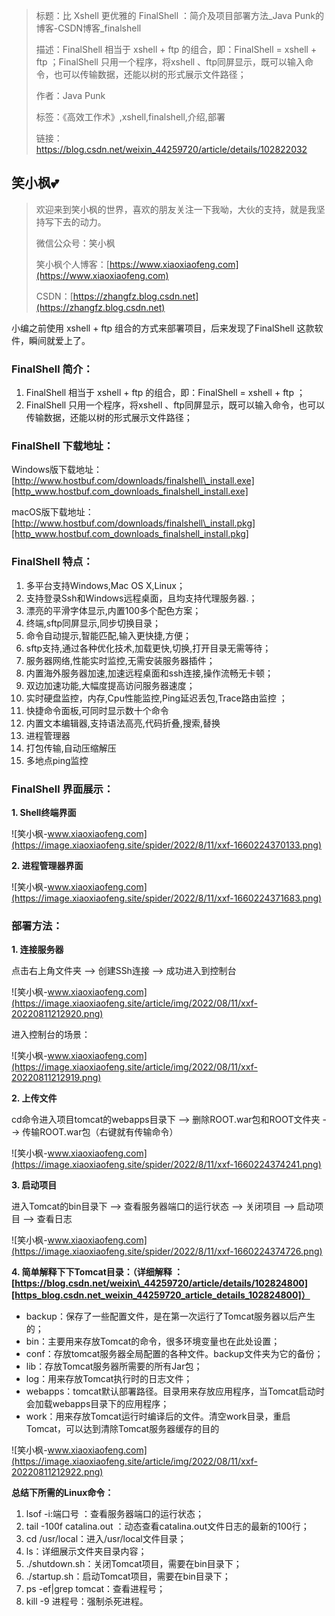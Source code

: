 > 标题：比 Xshell 更优雅的 FinalShell ：简介及项目部署方法_Java Punk的博客-CSDN博客_finalshell
>
> 描述：FinalShell 相当于 xshell + ftp 的组合，即：FinalShell = xshell + ftp ；FinalShell 只用一个程序，将xshell 、ftp同屏显示，既可以输入命令，也可以传输数据，还能以树的形式展示文件路径；
>
> 作者：Java Punk
>
> 标签：《高效工作术》,xshell,finalshell,介绍,部署
>
> 链接：https://blog.csdn.net/weixin_44259720/article/details/102822032

## 笑小枫💕

> 欢迎来到笑小枫的世界，喜欢的朋友关注一下我呦，大伙的支持，就是我坚持写下去的动力。
>
> 微信公众号：笑小枫
>
> 笑小枫个人博客：[https://www.xiaoxiaofeng.com](https://www.xiaoxiaofeng.com)
>
> CSDN：[https://zhangfz.blog.csdn.net](https://zhangfz.blog.csdn.net)



小编之前使用 xshell + ftp 组合的方式来部署项目，后来发现了FinalShell 这款软件，瞬间就爱上了。

### FinalShell 简介： ###

1.  FinalShell 相当于 xshell + ftp 的组合，即：FinalShell = xshell + ftp ；
2.  FinalShell 只用一个程序，将xshell 、ftp同屏显示，既可以输入命令，也可以传输数据，还能以树的形式展示文件路径；

### FinalShell 下载地址： ###

Windows版下载地址：[http://www.hostbuf.com/downloads/finalshell\_install.exe][http_www.hostbuf.com_downloads_finalshell_install.exe]

macOS版下载地址：[http://www.hostbuf.com/downloads/finalshell\_install.pkg][http_www.hostbuf.com_downloads_finalshell_install.pkg]

### FinalShell 特点： ###

1.  多平台支持Windows,Mac OS X,Linux；
2.  支持登录Ssh和Windows远程桌面，且均支持代理服务器.；
3.  漂亮的平滑字体显示,内置100多个配色方案；
4.  终端,sftp同屏显示,同步切换目录；
5.  命令自动提示,智能匹配,输入更快捷,方便；
6.  sftp支持,通过各种优化技术,加载更快,切换,打开目录无需等待；
7.  服务器网络,性能实时监控,无需安装服务器插件；
8.  内置海外服务器加速,加速远程桌面和ssh连接,操作流畅无卡顿；
9.  双边加速功能,大幅度提高访问服务器速度；
10. 实时硬盘监控，内存,Cpu性能监控,Ping延迟丢包,Trace路由监控 ；
11. 快捷命令面板,可同时显示数十个命令
12. 内置文本编辑器,支持语法高亮,代码折叠,搜索,替换
13. 进程管理器
14. 打包传输,自动压缩解压
15. 多地点ping监控

### FinalShell 界面展示： ###

**1. Shell终端界面**

![笑小枫-www.xiaoxiaofeng.com](https://image.xiaoxiaofeng.site/spider/2022/8/11/xxf-1660224370133.png)

**2. 进程管理器界面**

![笑小枫-www.xiaoxiaofeng.com](https://image.xiaoxiaofeng.site/spider/2022/8/11/xxf-1660224371683.png)

### 部署方法： ###

**1. 连接服务器**

点击右上角文件夹 --> 创建SSh连接 --> 成功进入到控制台

![笑小枫-www.xiaoxiaofeng.com](https://image.xiaoxiaofeng.site/article/img/2022/08/11/xxf-20220811212920.png)

进入控制台的场景：

![笑小枫-www.xiaoxiaofeng.com](https://image.xiaoxiaofeng.site/article/img/2022/08/11/xxf-20220811212919.png)

**2. 上传文件**

cd命令进入项目tomcat的webapps目录下 --> 删除ROOT.war包和ROOT文件夹 --> 传输ROOT.war包（右键就有传输命令）

![笑小枫-www.xiaoxiaofeng.com](https://image.xiaoxiaofeng.site/spider/2022/8/11/xxf-1660224374241.png)

**3. 启动项目**

进入Tomcat的bin目录下 --> 查看服务器端口的运行状态 --> 关闭项目 --> 启动项目 --> 查看日志

![笑小枫-www.xiaoxiaofeng.com](https://image.xiaoxiaofeng.site/spider/2022/8/11/xxf-1660224374726.png)

**4. 简单解释下下Tomcat目录：（详细解释 ： [https://blog.csdn.net/weixin\_44259720/article/details/102824800][https_blog.csdn.net_weixin_44259720_article_details_102824800]）**

 *  backup：保存了一些配置文件，是在第一次运行了Tomcat服务器以后产生的；
 *  bin：主要用来存放Tomcat的命令，很多环境变量也在此处设置；
 *  conf：存放tomcat服务器全局配置的各种文件。backup文件夹为它的备份；
 *  lib：存放Tomcat服务器所需要的所有Jar包；
 *  log：用来存放Tomcat执行时的日志文件；
 *  webapps：tomcat默认部署路径。目录用来存放应用程序，当Tomcat启动时会加载webapps目录下的应用程序；
 *  work：用来存放Tomcat运行时编译后的文件。清空work目录，重启Tomcat，可以达到清除Tomcat服务器缓存的目的

![笑小枫-www.xiaoxiaofeng.com](https://image.xiaoxiaofeng.site/article/img/2022/08/11/xxf-20220811212922.png)

**总结下所需的Linux命令：**

1.  lsof -i:端口号 ：查看服务器端口的运行状态；
2.  tail -100f catalina.out ：动态查看catalina.out文件日志的最新的100行；
3.  cd /usr/local：进入/usr/local文件目录；
4.  ls：详细展示文件夹目录内容；
5.  ./shutdown.sh：关闭Tomcat项目，需要在bin目录下；
6.  ./startup.sh：启动Tomcat项目，需要在bin目录下；
7.  ps -ef|grep tomcat：查看进程号；
8.  kill -9 进程号：强制杀死进程。

